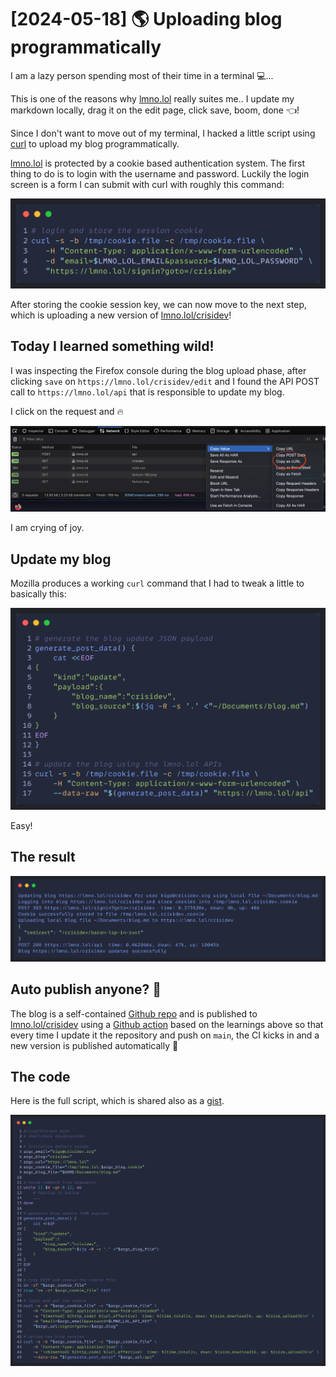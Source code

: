 # [2024-05-18] 🌎 Uploading blog programmatically

I am a lazy person spending most of their time in a terminal 💻...

This is one of the reasons why [lmno.lol](https://lmno.lol) really suites me.. I update my 
markdown locally, drag it on the edit page, click save, boom, done 👈!

Since I don't want to move out of my terminal, I hacked a little script
using [curl](https://curl.se/) to upload my blog programmatically.

[lmno.lol](https://lmno.lol) is protected by a cookie based authentication
system. The first thing to do is to login with the username and password.
Luckily the login screen is a form I can submit with curl with roughly this
command:

[![login curl](https://raw.githubusercontent.com/crisidev/blog/main/posts/2024-05-18/login-curl.png)](https://raw.githubusercontent.com/crisidev/blog/main/posts/2024-05-18/login-curl.png)

After storing the cookie session key, we can now move to the next step, which
is uploading a new version of [lmno.lol/crisidev](https://lmno.lol/crisidev)! 

## Today I learned something wild!
I was inspecting the Firefox console during the blog upload phase, after clicking `save` on
`https://lmno.lol/crisidev/edit` and I found the API POST call to `https://lmno.lol/api`
that is responsible to update my blog.

I click on the request and 🔥

[![copy as curl](https://raw.githubusercontent.com/crisidev/blog/main/posts/2024-05-18/copy-as-curl.png)](https://raw.githubusercontent.com/crisidev/blog/main/posts/2024-05-18/copy-as-curl.png)

I am crying of joy.

## Update my blog

Mozilla produces a working `curl` command that I had to tweak a little to basically this:

[![api curl](https://raw.githubusercontent.com/crisidev/blog/main/posts/2024-05-18/api-curl.png)](https://raw.githubusercontent.com/crisidev/blog/main/posts/2024-05-18/api-curl.png)

Easy! 
## The result

[![script result](https://raw.githubusercontent.com/crisidev/blog/main/posts/2024-05-18/script-result.png)](https://raw.githubusercontent.com/crisidev/blog/main/posts/2024-05-18/script-result.png)

## Auto publish anyone? 🤩

The blog is a self-contained [Github repo](https://github.com/crisidev/blog) and is published
to [lmno.lol/crisidev](https://lmno.lol/crisidev) using a 
[Github action](https://github.com/crisidev/blog/blob/main/.github/workflows/publish.yml)
based on the learnings above so that every time I update it the repository and push on `main`, 
the CI kicks in and a new version is published automatically 🚀

## The code
Here is the full script, which is shared also as a [gist](https://gist.github.com/crisidev/658906ccd133ddb0083258771ffe17e9).

[![lmno blog upload script](https://raw.githubusercontent.com/crisidev/blog/main/posts/2024-05-18/script.png)](https://gist.github.com/crisidev/658906ccd133ddb0083258771ffe17e9)

